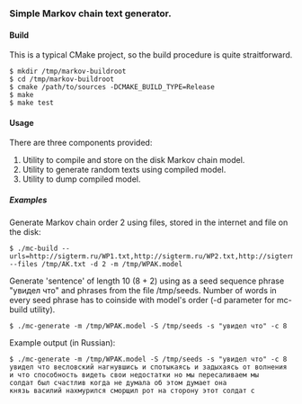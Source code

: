 ### Simple Markov chain text generator.

#### Build

This is a typical CMake project, so the build procedure is quite straitforward.
```
$ mkdir /tmp/markov-buildroot
$ cd /tmp/markov-buildroot
$ cmake /path/to/sources -DCMAKE_BUILD_TYPE=Release
$ make
$ make test
```

#### Usage

There are three components provided:
1. Utility to compile and store on the disk Markov chain model.
1. Utility to generate random texts using compiled model.
1. Utility to dump compiled model.

##### Examples

Generate Markov chain order 2 using files, stored in the internet and file on the disk:

```
$ ./mc-build --urls=http://sigterm.ru/WP1.txt,http://sigterm.ru/WP2.txt,http://sigterm.ru/WP3.txt  --files /tmp/AK.txt -d 2 -m /tmp/WPAK.model
```

Generate 'sentence' of length 10 (8 + 2) using as a seed sequence phrase "увидел что" and phrases from the file /tmp/seeds.
Number of words in every seed phrase has to coinside with model's order (-d parameter for mc-build utility).

```
$ ./mc-generate -m /tmp/WPAK.model -S /tmp/seeds -s "увидел что" -c 8
```

Example output (in Russian):
```
$ ./mc-generate -m /tmp/WPAK.model -S /tmp/seeds -s "увидел что" -c 8
увидел что весловский нагнувшись и спотыкаясь и задыхаясь от волнения 
и что способность видеть свои недостатки но мы пересаливаем мы 
солдат был счастлив когда не думала об этом думает она 
князь василий нахмурился сморщил рот на сторону этот солдат с
```

